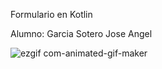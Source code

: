 Formulario en Kotlin

Alumno: Garcia Sotero Jose Angel

![ezgif com-animated-gif-maker](https://github.com/user-attachments/assets/3c79a0a1-3716-4244-8208-79e77b0d52b8)

